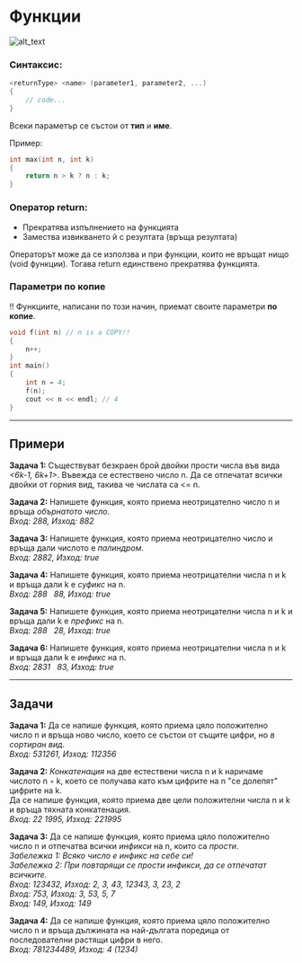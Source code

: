 # Функции

![alt_text](https://i.ibb.co/d4zSqHF/Functions.png)

### Синтаксис:
```c++
<returnType> <name> (parameter1, parameter2, ...)
{
	// code...
}
```
Всеки параметър се състои от **тип** и **име**.  

Пример:
```c++
int max(int n, int k)
{
	return n > k ? n : k;
}
```

### Оператор return:
 - Прекратява изпълнението на функцията
 - Замества извикването й с резултата (връща резултата)
 
Операторът може да се използва и при функции, които не връщат нищо (void функции). Тогава return единствено прекратява функцията.

### Параметри по копие
:bangbang: Функциите, написани по този начин, приемат своите параметри **по копие**.
```c++
void f(int n) // n is а COPY!!
{
	n++;
}
int main()
{
	int n = 4;
	f(n);
	cout << n << endl; // 4
}
```
---

## Примери

**Задача 1:** Съществуват безкраен брой двойки прости числа във вида *<6k-1, 6k+1>*. Въвежда се естествено число n. Да се отпечатат всички двойки от горния вид, такива че числата са <= n.  

**Задача 2:** Напишете функция, която приема неотрицателно число n и връща *обърнатото число*.  
*Вход: 288, Изход: 882*  

**Задача 3:** Напишете функция, която приема неотрицателно число и връща дали числото е *палиндром*.  
*Вход: 2882, Изход: true*  

**Задача 4:** Напишете функция, която приема неотрицателни числа n и k и връща дали k е *суфикс* на n.  
*Вход: 288 &nbsp; 88, Изход: true*  

**Задача 5:** Напишете функция, която приема неотрицателни числа n и k и връща дали k е *префикс* на n.  
*Вход: 288 &nbsp; 28, Изход: true*  

**Задача 6:** Напишете функция, която приема неотрицателни числа n и k и връща дали k е *инфикс* на n.  
*Вход: 2831 &nbsp; 83, Изход: true*  

---

## Задачи

**Задача 1:** Да се напише функция, която приема цяло положително число n и връща ново число, което се състои от същите цифри, но *в сортиран вид*.  
*Вход: 531261, Изход: 112356*  

**Задача 2:** *Конкатенация* на две естествени числа n и k наричаме числото n ◦ k, което се получава като към цифрите на n "се долепят" цифрите на k.  
Да се напише функция, която приема две цели положителни числа n и k и връща тяхната конкатенация.  
*Вход: 22 1995, Изход: 221995*  

**Задача 3:** Да се напише функция, която приема цяло положително число n и отпечатва всички *инфикси* на n, които са *прости*.  
*Забележка 1: Всяко число е инфикс на себе си!*  
*Забележка 2: При повтарящи се прости инфикси, да се отпечатат всичките.*  
*Вход: 123432, Изход: 2, 3, 43, 12343, 3, 23, 2*  
*Вход: 753, Изход: 3, 53, 5, 7*  
*Вход: 149, Изход: 149*  

**Задача 4:** Да се напише функция, която приема цяло положително число n и връща дължината на най-дългата поредица от последователни растящи цифри в него.  
*Вход: 781234489, Изход: 4 (1234)*  
